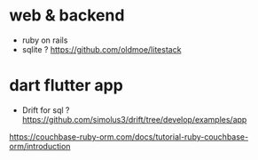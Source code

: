 
# web & backend

- ruby on rails
- sqlite ?
https://github.com/oldmoe/litestack

# dart flutter app

- Drift for sql ?  https://github.com/simolus3/drift/tree/develop/examples/app



https://couchbase-ruby-orm.com/docs/tutorial-ruby-couchbase-orm/introduction
